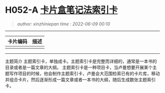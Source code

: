 H052-A [卡片盒笔记法索引卡](H052-A.topic.idx.md)
========================================
> *author: xinzhiniepan*
> *time  : 2022-06-09 00:10*
----------------------------------------
|卡片编码|描述|
|-|-|
|   |   |

----------------------------------------
主题简介
主题索引卡，单独成卡。主题索引卡是完整而详细的，通常是一本书的目录或者是一篇文章的大纲。 
主题索引卡是一种项目卡，当卢曼想要开展某个主题写作项目的时候，他会制作主题索引卡，卢曼会大范围检索已有的卡片库，移动并组合卡片，然后逐渐形成一篇文章或者一本书的大纲，随后生成数张主题索引卡。
